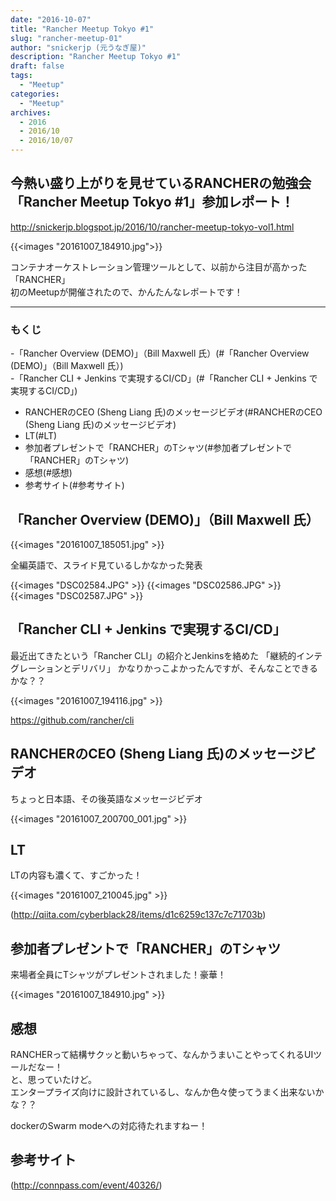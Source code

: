```yaml
---
date: "2016-10-07"
title: "Rancher Meetup Tokyo #1"
slug: "rancher-meetup-01" 
author: "snickerjp (元うなぎ屋)"
description: "Rancher Meetup Tokyo #1"
draft: false
tags:
  - "Meetup"
categories:
  - "Meetup"
archives:
  - 2016
  - 2016/10
  - 2016/10/07
---
```


## 今熱い盛り上がりを見せているRANCHERの勉強会「Rancher Meetup Tokyo #1」参加レポート！  
http://snickerjp.blogspot.jp/2016/10/rancher-meetup-tokyo-vol1.html

{{<images "20161007_184910.jpg">}}

コンテナオーケストレーション管理ツールとして、以前から注目が高かった「RANCHER」  
初のMeetupが開催されたので、かんたんなレポートです！

----

### もくじ  
-「Rancher Overview (DEMO)」（Bill Maxwell 氏）(#「Rancher Overview (DEMO)」（Bill Maxwell 氏）)  
-「Rancher CLI + Jenkins で実現するCI/CD」(#「Rancher CLI + Jenkins で実現するCI/CD」)  
- RANCHERのCEO (Sheng Liang 氏)のメッセージビデオ(#RANCHERのCEO (Sheng Liang 氏)のメッセージビデオ)  
- LT(#LT)  
- 参加者プレゼントで「RANCHER」のTシャツ(#参加者プレゼントで「RANCHER」のTシャツ)  
- 感想(#感想)  
- 参考サイト(#参考サイト)  


## 「Rancher Overview (DEMO)」（Bill Maxwell 氏）

{{<images "20161007_185051.jpg" >}}

全編英語で、スライド見ているしかなかった発表

{{<images "DSC02584.JPG" >}}
{{<images "DSC02586.JPG" >}}
{{<images "DSC02587.JPG" >}}


## 「Rancher CLI + Jenkins で実現するCI/CD」  

最近出てきたという「Rancher CLI」の紹介とJenkinsを絡めた
「継続的インテグレーションとデリバリ」  かなりかっこよかったんですが、そんなことできるかな？？  

{{<images "20161007_194116.jpg" >}}

https://github.com/rancher/cli

## RANCHERのCEO (Sheng Liang 氏)のメッセージビデオ
ちょっと日本語、その後英語なメッセージビデオ  

{{<images "20161007_200700_001.jpg" >}}

## LT
LTの内容も濃くて、すごかった！  

{{<images "20161007_210045.jpg" >}}

(http://qiita.com/cyberblack28/items/d1c6259c137c7c71703b)

## 参加者プレゼントで「RANCHER」のTシャツ

来場者全員にTシャツがプレゼントされました！豪華！  

{{<images "20161007_184910.jpg" >}}

## 感想

RANCHERって結構サクッと動いちゃって、なんかうまいことやってくれるUIツールだなー！  
と、思っていたけど。  
エンタープライズ向けに設計されているし、なんか色々使ってうまく出来ないかな？？  

dockerのSwarm modeへの対応待たれますねー！  

## 参考サイト

(http://connpass.com/event/40326/)
